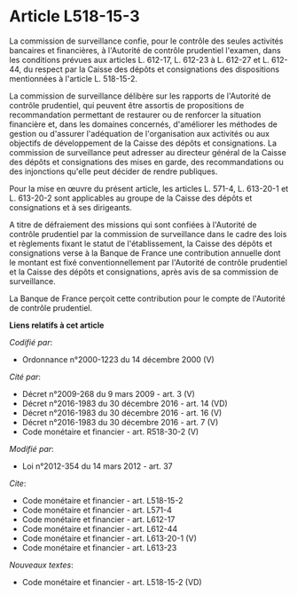 # Article L518-15-3

La commission de surveillance confie, pour le contrôle des seules activités bancaires et financières, à l'Autorité de
contrôle prudentiel l'examen, dans les conditions prévues aux articles L. 612-17, 
L. 612-23 à L. 612-27 et L. 612-44, du respect par la Caisse des dépôts et consignations des dispositions mentionnées à
l'article L. 518-15-2. 

La commission de surveillance délibère sur les rapports de l'Autorité de contrôle prudentiel, qui peuvent être assortis de
propositions de recommandation permettant de restaurer ou de renforcer la situation financière et, dans les domaines
concernés, d'améliorer les méthodes de gestion ou d'assurer l'adéquation de l'organisation aux activités ou aux objectifs de
développement de la Caisse des dépôts et consignations. La commission de surveillance peut adresser au directeur général de
la Caisse des dépôts et consignations des mises en garde, des recommandations ou des injonctions qu'elle peut décider de
rendre publiques. 

Pour la mise en œuvre du présent article, les articles L. 571-4, 
L. 613-20-1 et L. 613-20-2 sont applicables au groupe de la Caisse des dépôts et consignations et à ses dirigeants. 

A titre de défraiement des missions qui sont confiées à l'Autorité de contrôle prudentiel par la commission de surveillance
dans le cadre des lois et règlements fixant le statut de l'établissement, la Caisse des dépôts et consignations verse à la
Banque de France une contribution annuelle dont le montant est fixé conventionnellement par l'Autorité de contrôle prudentiel
et la Caisse des dépôts et consignations, après avis de sa commission de surveillance. 

La Banque de France perçoit cette contribution pour le compte de l'Autorité de contrôle prudentiel.

**Liens relatifs à cet article**

_Codifié par_:

  - Ordonnance n°2000-1223 du 14 décembre 2000 (V)

_Cité par_:

  - Décret n°2009-268 du 9 mars 2009 - art. 3 (V)
  - Décret n°2016-1983 du 30 décembre 2016 - art. 14 (VD)
  - Décret n°2016-1983 du 30 décembre 2016 - art. 16 (V)
  - Décret n°2016-1983 du 30 décembre 2016 - art. 7 (V)
  - Code monétaire et financier - art. R518-30-2 (V)

_Modifié par_:

  - Loi n°2012-354 du 14 mars 2012 - art. 37

_Cite_:

  - Code monétaire et financier - art. L518-15-2
  - Code monétaire et financier - art. L571-4
  - Code monétaire et financier - art. L612-17
  - Code monétaire et financier - art. L612-44
  - Code monétaire et financier - art. L613-20-1 (V)
  - Code monétaire et financier - art. L613-23

_Nouveaux textes_:

  - Code monétaire et financier - art. L518-15-2 (VD)

